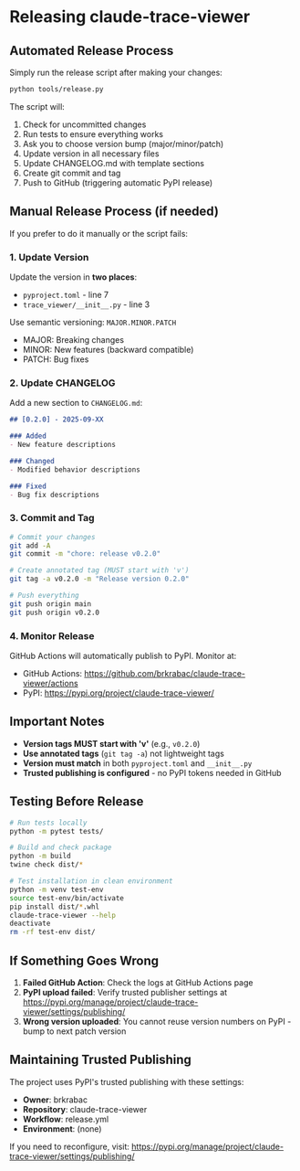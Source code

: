 # Releasing claude-trace-viewer

## Automated Release Process

Simply run the release script after making your changes:

```bash
python tools/release.py
```

The script will:
1. Check for uncommitted changes
2. Run tests to ensure everything works
3. Ask you to choose version bump (major/minor/patch)
4. Update version in all necessary files
5. Update CHANGELOG.md with template sections
6. Create git commit and tag
7. Push to GitHub (triggering automatic PyPI release)

## Manual Release Process (if needed)

If you prefer to do it manually or the script fails:

### 1. Update Version

Update the version in **two places**:
- `pyproject.toml` - line 7
- `trace_viewer/__init__.py` - line 3

Use semantic versioning: `MAJOR.MINOR.PATCH`
- MAJOR: Breaking changes
- MINOR: New features (backward compatible)
- PATCH: Bug fixes

### 2. Update CHANGELOG

Add a new section to `CHANGELOG.md`:
```markdown
## [0.2.0] - 2025-09-XX

### Added
- New feature descriptions

### Changed
- Modified behavior descriptions

### Fixed
- Bug fix descriptions
```

### 3. Commit and Tag

```bash
# Commit your changes
git add -A
git commit -m "chore: release v0.2.0"

# Create annotated tag (MUST start with 'v')
git tag -a v0.2.0 -m "Release version 0.2.0"

# Push everything
git push origin main
git push origin v0.2.0
```

### 4. Monitor Release

GitHub Actions will automatically publish to PyPI. Monitor at:
- GitHub Actions: https://github.com/brkrabac/claude-trace-viewer/actions
- PyPI: https://pypi.org/project/claude-trace-viewer/

## Important Notes

- **Version tags MUST start with 'v'** (e.g., `v0.2.0`)
- **Use annotated tags** (`git tag -a`) not lightweight tags
- **Version must match** in both `pyproject.toml` and `__init__.py`
- **Trusted publishing is configured** - no PyPI tokens needed in GitHub

## Testing Before Release

```bash
# Run tests locally
python -m pytest tests/

# Build and check package
python -m build
twine check dist/*

# Test installation in clean environment
python -m venv test-env
source test-env/bin/activate
pip install dist/*.whl
claude-trace-viewer --help
deactivate
rm -rf test-env dist/
```

## If Something Goes Wrong

1. **Failed GitHub Action**: Check the logs at GitHub Actions page
2. **PyPI upload failed**: Verify trusted publisher settings at https://pypi.org/manage/project/claude-trace-viewer/settings/publishing/
3. **Wrong version uploaded**: You cannot reuse version numbers on PyPI - bump to next patch version

## Maintaining Trusted Publishing

The project uses PyPI's trusted publishing with these settings:
- **Owner**: brkrabac
- **Repository**: claude-trace-viewer  
- **Workflow**: release.yml
- **Environment**: (none)

If you need to reconfigure, visit:
https://pypi.org/manage/project/claude-trace-viewer/settings/publishing/